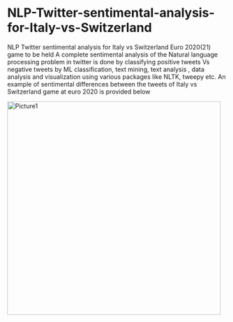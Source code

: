 # NLP-Twitter-sentimental-analysis-for-Italy-vs-Switzerland
NLP Twitter sentimental analysis for Italy vs Switzerland Euro 2020(21) game to be held
A complete sentimental analysis of the Natural language processing problem in twitter is done by classifying positive tweets Vs negative tweets by ML classification, text mining, text analysis , data analysis and visualization using various packages like NLTK, tweepy etc. An example of sentimental differences between the tweets of  Italy vs Switzerland game at euro 2020 is provided below

<img width="489" alt="Picture1" src="https://user-images.githubusercontent.com/75105149/153313929-c1d14c37-fca5-4530-90aa-6c92e6f156d8.png">
